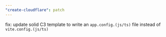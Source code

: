 ```yaml
---
"create-cloudflare": patch
---
```


fix: update solid C3 template to write an `app.config.(js/ts)` file instead of `vite.config.(js/ts)`
